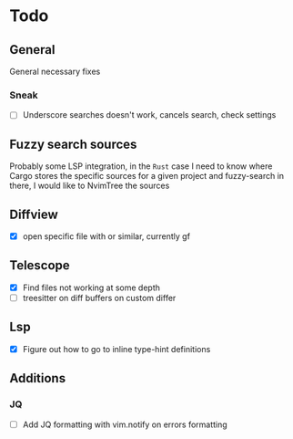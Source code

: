 # Todo

## General

General necessary fixes

### Sneak

- [ ] Underscore searches doesn't work, cancels search, check settings

## Fuzzy search sources

Probably some LSP integration, in the `Rust` case I need to know where Cargo stores the specific sources for a given project and fuzzy-search in there,
I would like to NvimTree the sources

## Diffview

- [x] open specific file with <C-ENTER> or similar, currently <C-w>gf


## Telescope

- [x] Find files not working at some depth
- [ ] treesitter on diff buffers on custom differ

## Lsp

- [x] Figure out how to go to inline type-hint definitions


## Additions

### JQ

- [ ] Add JQ formatting with vim.notify on errors formatting


